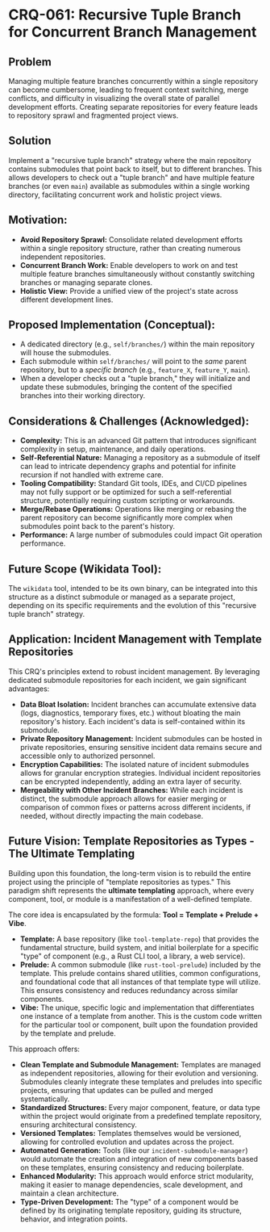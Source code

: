 # CRQ-061: Recursive Tuple Branch for Concurrent Branch Management

## Problem
Managing multiple feature branches concurrently within a single repository can become cumbersome, leading to frequent context switching, merge conflicts, and difficulty in visualizing the overall state of parallel development efforts. Creating separate repositories for every feature leads to repository sprawl and fragmented project views.

## Solution
Implement a "recursive tuple branch" strategy where the main repository contains submodules that point back to itself, but to different branches. This allows developers to check out a "tuple branch" and have multiple feature branches (or even `main`) available as submodules within a single working directory, facilitating concurrent work and holistic project views.

## Motivation:
*   **Avoid Repository Sprawl:** Consolidate related development efforts within a single repository structure, rather than creating numerous independent repositories.
*   **Concurrent Branch Work:** Enable developers to work on and test multiple feature branches simultaneously without constantly switching branches or managing separate clones.
*   **Holistic View:** Provide a unified view of the project's state across different development lines.

## Proposed Implementation (Conceptual):
*   A dedicated directory (e.g., `self/branches/`) within the main repository will house the submodules.
*   Each submodule within `self/branches/` will point to the *same* parent repository, but to a *specific branch* (e.g., `feature_X`, `feature_Y`, `main`).
*   When a developer checks out a "tuple branch," they will initialize and update these submodules, bringing the content of the specified branches into their working directory.

## Considerations & Challenges (Acknowledged):
*   **Complexity:** This is an advanced Git pattern that introduces significant complexity in setup, maintenance, and daily operations.
*   **Self-Referential Nature:** Managing a repository as a submodule of itself can lead to intricate dependency graphs and potential for infinite recursion if not handled with extreme care.
*   **Tooling Compatibility:** Standard Git tools, IDEs, and CI/CD pipelines may not fully support or be optimized for such a self-referential structure, potentially requiring custom scripting or workarounds.
*   **Merge/Rebase Operations:** Operations like merging or rebasing the parent repository can become significantly more complex when submodules point back to the parent's history.
*   **Performance:** A large number of submodules could impact Git operation performance.

## Future Scope (Wikidata Tool):
The `wikidata` tool, intended to be its own binary, can be integrated into this structure as a distinct submodule or managed as a separate project, depending on its specific requirements and the evolution of this "recursive tuple branch" strategy.

## Application: Incident Management with Template Repositories

This CRQ's principles extend to robust incident management. By leveraging dedicated submodule repositories for each incident, we gain significant advantages:

*   **Data Bloat Isolation:** Incident branches can accumulate extensive data (logs, diagnostics, temporary fixes, etc.) without bloating the main repository's history. Each incident's data is self-contained within its submodule.
*   **Private Repository Management:** Incident submodules can be hosted in private repositories, ensuring sensitive incident data remains secure and accessible only to authorized personnel.
*   **Encryption Capabilities:** The isolated nature of incident submodules allows for granular encryption strategies. Individual incident repositories can be encrypted independently, adding an extra layer of security.
*   **Mergeability with Other Incident Branches:** While each incident is distinct, the submodule approach allows for easier merging or comparison of common fixes or patterns across different incidents, if needed, without directly impacting the main codebase.

## Future Vision: Template Repositories as Types - The Ultimate Templating

Building upon this foundation, the long-term vision is to rebuild the entire project using the principle of "template repositories as types." This paradigm shift represents the **ultimate templating** approach, where every component, tool, or module is a manifestation of a well-defined template.

The core idea is encapsulated by the formula: **Tool = Template + Prelude + Vibe**.

*   **Template:** A base repository (like `tool-template-repo`) that provides the fundamental structure, build system, and initial boilerplate for a specific "type" of component (e.g., a Rust CLI tool, a library, a web service).
*   **Prelude:** A common submodule (like `rust-tool-prelude`) included by the template. This prelude contains shared utilities, common configurations, and foundational code that all instances of that template type will utilize. This ensures consistency and reduces redundancy across similar components.
*   **Vibe:** The unique, specific logic and implementation that differentiates one instance of a template from another. This is the custom code written for the particular tool or component, built upon the foundation provided by the template and prelude.

This approach offers:

*   **Clean Template and Submodule Management:** Templates are managed as independent repositories, allowing for their evolution and versioning. Submodules cleanly integrate these templates and preludes into specific projects, ensuring that updates can be pulled and merged systematically.
*   **Standardized Structures:** Every major component, feature, or data type within the project would originate from a predefined template repository, ensuring architectural consistency.
*   **Versioned Templates:** Templates themselves would be versioned, allowing for controlled evolution and updates across the project.
*   **Automated Generation:** Tools (like our `incident-submodule-manager`) would automate the creation and integration of new components based on these templates, ensuring consistency and reducing boilerplate.
*   **Enhanced Modularity:** This approach would enforce strict modularity, making it easier to manage dependencies, scale development, and maintain a clean architecture.
*   **Type-Driven Development:** The "type" of a component would be defined by its originating template repository, guiding its structure, behavior, and integration points.
